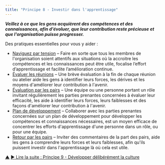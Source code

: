 ```yaml
---
title: "Principe 8 - Investir dans l'apprentissage"
---
```




**_Veillez à ce que les gens acquièrent des compétences et des connaissances, afin d'évoluer, que leur contribution reste précieuse et que l'organisation puisse progresser._**

Des pratiques essentielles pour vous y aider :

-   [Naviguez par tension](navigate-via-tension.html) – Faire en sorte que tous les membres de l'organisation soient attentifs aux situations où la accroitre les compétences et les connaissances peut être utile, focalise l’effort d’apprentissage et facilite l’amélioration continue.
-   [Évaluer les réunions](evaluate-meetings.html) – Une brève évaluation à la fin de chaque réunion ou atelier aide les gens à identifier leurs forces, les dérives et les moyens d'améliorer leur contribution à l'avenir.
-   [Évaluation par les pairs](peer-review.html) – Une équipe ou une personne portant un rôle invitant régulièrement les parties prenantes concernées à évaluer leur efficacité, les aide à identifier leurs forces, leurs faiblesses et des façons d'améliorer leur contribution à l'avenir.
-   [Plan de développement](development-plan.html) – Collaborer avec les parties prenantes concernées sur un plan de développement pour développer les compétences et connaissances nécessaires, est un moyen efficace de concentrer les efforts d'apprentissage d'une personne dans un rôle, ou pour une équipe.
-   [Retour par les pairs](peer-feedback.html) – Inviter des commentaires de la part des pairs, aide les gens à comprendre leurs forces et leurs faiblesses, afin qu'ils puissent investir dans l'apprentissage là où cela est utile.


<div class="bottom-nav">
<a href="transformation.html" title="Remonter: Trois principes pour se transformer">▲</a> <a href="develop-culture.html" title="">▶ Lire la suite : Principe 9 - Développer délibérément la culture</a>
</div>


<script type="text/javascript">
Mousetrap.bind('g n', function() {
    window.location.href = 'develop-culture.html';
    return false;
});
</script>

